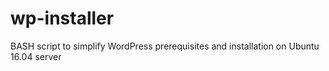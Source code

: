 # wp-installer
BASH script to simplify WordPress prerequisites and installation on Ubuntu 16.04 server
